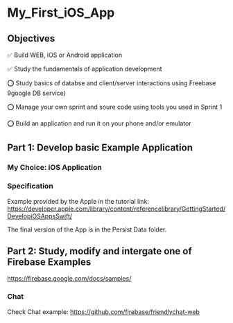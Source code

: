 # My_First_iOS_App

## Objectives

✅ Build WEB, iOS or Android application	

✅ Study the fundamentals of application development	

⭕️ Study basics of databse and client/server interactions using Freebase 9google DB service)	

⭕️ Manage your own sprint and soure code using tools you used in Sprint 1	

⭕️ Build an application and run it on your phone and/or emulator	

## Part 1: Develop basic Example Application

### My Choice: iOS Application

### Specification

Example provided by the Apple in the tutorial link: https://developer.apple.com/library/content/referencelibrary/GettingStarted/DevelopiOSAppsSwift/

The final version of the App is in the Persist Data folder.

## Part 2:  Study, modify and intergate one of Firebase Examples						

https://firebase.google.com/docs/samples/

### Chat
Check Chat example: https://github.com/firebase/friendlychat-web
